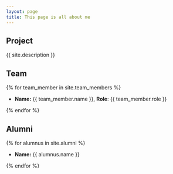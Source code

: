 ```yaml
---
layout: page
title: This page is all about me
---
```


## Project

{{ site.description }}

## Team

{% for team_member in site.team_members %}
- **Name:** {{ team_member.name }}, **Role**: {{ team_member.role }}
 
{% endfor %}


## Alumni

{% for alumnus in site.alumni %}
- **Name:** {{ alumnus.name }}
 
{% endfor %}
